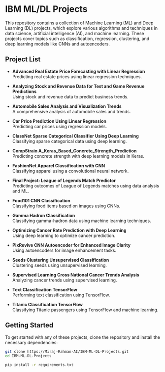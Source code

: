 # IBM ML/DL Projects

This repository contains a collection of Machine Learning (ML) and Deep Learning (DL) projects, which explore various algorithms and techniques in data science, artificial intelligence (AI), and machine learning. These projects cover topics such as classification, regression, clustering, and deep learning models like CNNs and autoencoders.

## Project List

- **Advanced Real Estate Price Forecasting with Linear Regression**  
  Predicting real estate prices using linear regression techniques.
  
- **Analyzing Stock and Revenue Data for Test and Game Revenue Predictions**  
  Using stock and revenue data to predict business trends.
  
- **Automobile Sales Analysis and Visualization Trends**  
  A comprehensive analysis of automobile sales and trends.

- **Car Price Prediction Using Linear Regression**  
  Predicting car prices using regression models.

- **ClassNet Sparse Categorical Classifier Using Deep Learning**  
  Classifying sparse categorical data using deep learning.

- **CompStrain A_Keras_Based_Concrete_Strength_Prediction**  
  Predicting concrete strength with deep learning models in Keras.

- **FashionNet Apparel Classification with CNN**  
  Classifying apparel using a convolutional neural network.

- **Final Project: League of Legends Match Predictor**  
  Predicting outcomes of League of Legends matches using data analysis and ML.

- **Food101 CNN Classification**  
  Classifying food items based on images using CNNs.

- **Gamma Hadron Classification**  
  Classifying gamma-hadron data using machine learning techniques.

- **Optimizing Cancer Rate Prediction with Deep Learning**  
  Using deep learning to optimize cancer prediction.

- **PixRevive CNN Autoencoder for Enhanced Image Clarity**  
  Using autoencoders for image enhancement tasks.

- **Seeds Clustering Unsupervised Classification**  
  Clustering seeds using unsupervised learning.

- **Supervised Learning Cross National Cancer Trends Analysis**  
  Analyzing cancer trends using supervised learning.

- **Text Classification TensorFlow**  
  Performing text classification using TensorFlow.

- **Titanic Classification TensorFlow**  
  Classifying Titanic passengers using TensorFlow and machine learning.

## Getting Started

To get started with any of these projects, clone the repository and install the necessary dependencies:

```bash
git clone https://Miraj-Rahman-AI/IBM-ML-DL-Projects.git
cd IBM-ML-DL-Projects

pip install -r requirements.txt


